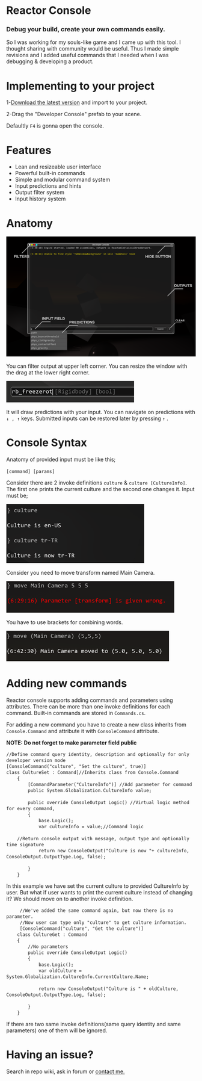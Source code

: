 ﻿# Reactor Console 
### Debug your build, create your own commands easily.

So I was working for my souls-like game and I came up with this tool. I thought sharing with community would be useful. Thus I made simple revisions and I added useful commands that I needed when I was debugging & developing a product. 

# Implementing to your project
1-[Download the latest version](https://github.com/mustafayaya/Unity-Developer-Console/releases/latest) and import to your project.

2-Drag the "Developer Console" prefab to your scene.

Defaultly `F4` is gonna open the console. 



# Features
- Lean and resizeable user interface
- Powerful built-in commands
- Simple and modular command system
- Input predictions and hints
- Output filter system
- Input history system


# Anatomy

![](Images/anatomy.png )

You can filter output at upper left corner. You can resize the window with the drag at the lower right corner. 

![](Images/hint.png )

It will draw predictions with your input. You can navigate on predictions with  ` ↓ , ↑ ` keys. Submitted inputs can be restored later by pressing  ` ↑ ` .

# Console Syntax

Anatomy of provided input must be like this;

`[command] [params]`

Consider there are 2 invoke definitions `culture` &  `culture [CultureInfo]`. The first one prints the current culture and the second one changes it. Input must be;

![](Images/code3.png )

Consider you need to move transform named Main Camera.

![](Images/code1.png )

You have to use brackets for combining words.

![](Images/code2.png )




# Adding new commands
Reactor console supports adding commands and parameters using attributes. There can be more than one invoke definitions for each command. Built-in commands are stored in `Commands.cs`.

For adding a new command you have to create a new class inherits from `Console.Command` and attribute it with `ConsoleCommand` attribute.

**NOTE: Do not forget to make parameter field public**


 	//Define command query identity, description and optionally for only developer version mode
   	[ConsoleCommand("culture", "Set the culture", true)]
	class CultureSet : Command]//Inherits class from Console.Command
        {
            [CommandParameter("CultureInfo")] //Add parameter for command
            public System.Globalization.CultureInfo value;
			
            public override ConsoleOutput Logic() //Virtual logic method for every command,
            {
                base.Logic();
                var cultureInfo = value;//Command logic
				
		//Return console output with message, output type and optionally time signature
                return new ConsoleOutput("Culture is now "+ cultureInfo, ConsoleOutput.OutputType.Log, false);

            }
        }

In this example we have set the current culture to provided CultureInfo by user. But what if user wants to print the current culture instead of changing it? We should move on to another invoke definition.


		 //We've added the same command again, but now there is no parameter. 
		 //Now user can type only "culture" to get culture information.
		 [ConsoleCommand("culture", "Get the culture")]
		class CultureGet : Command
        {
			//No parameters
            public override ConsoleOutput Logic()
            {
                base.Logic();
                var oldCulture = System.Globalization.CultureInfo.CurrentCulture.Name;

                return new ConsoleOutput("Culture is " + oldCulture, ConsoleOutput.OutputType.Log, false);

            }
        }


If there are two same invoke definitions(same query identity and same parameters) one of them will be ignored.

# Having an issue?
Search in repo wiki, ask in forum or [contact me.](mustafa.yaya@outlook.com.tr)


